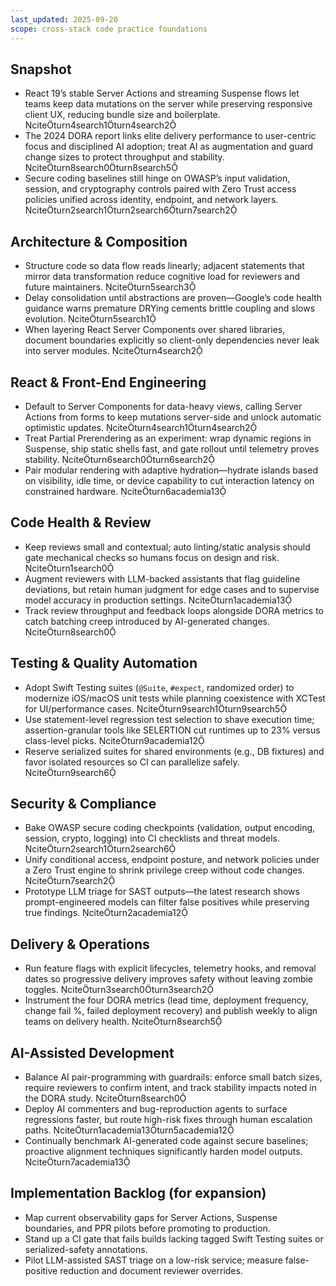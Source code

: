 ```yaml
---
last_updated: 2025-09-20
scope: cross-stack code practice foundations
---
```


## Snapshot
- React 19’s stable Server Actions and streaming Suspense flows let teams keep data mutations on the server while preserving responsive client UX, reducing bundle size and boilerplate. citeturn4search1turn4search2
- The 2024 DORA report links elite delivery performance to user-centric focus and disciplined AI adoption; treat AI as augmentation and guard change sizes to protect throughput and stability. citeturn8search0turn8search5
- Secure coding baselines still hinge on OWASP’s input validation, session, and cryptography controls paired with Zero Trust access policies unified across identity, endpoint, and network layers. citeturn2search1turn2search6turn7search2

## Architecture & Composition
- Structure code so data flow reads linearly; adjacent statements that mirror data transformation reduce cognitive load for reviewers and future maintainers. citeturn5search3
- Delay consolidation until abstractions are proven—Google’s code health guidance warns premature DRYing cements brittle coupling and slows evolution. citeturn5search1
- When layering React Server Components over shared libraries, document boundaries explicitly so client-only dependencies never leak into server modules. citeturn4search2

## React & Front-End Engineering
- Default to Server Components for data-heavy views, calling Server Actions from forms to keep mutations server-side and unlock automatic optimistic updates. citeturn4search1turn4search2
- Treat Partial Prerendering as an experiment: wrap dynamic regions in Suspense, ship static shells fast, and gate rollout until telemetry proves stability. citeturn6search0turn6search2
- Pair modular rendering with adaptive hydration—hydrate islands based on visibility, idle time, or device capability to cut interaction latency on constrained hardware. citeturn6academia13

## Code Health & Review
- Keep reviews small and contextual; auto linting/static analysis should gate mechanical checks so humans focus on design and risk. citeturn1search0
- Augment reviewers with LLM-backed assistants that flag guideline deviations, but retain human judgment for edge cases and to supervise model accuracy in production settings. citeturn1academia13
- Track review throughput and feedback loops alongside DORA metrics to catch batching creep introduced by AI-generated changes. citeturn8search0

## Testing & Quality Automation
- Adopt Swift Testing suites (`@Suite`, `#expect`, randomized order) to modernize iOS/macOS unit tests while planning coexistence with XCTest for UI/performance cases. citeturn9search1turn9search5
- Use statement-level regression test selection to shave execution time; assertion-granular tools like SELERTION cut runtimes up to 23% versus class-level picks. citeturn9academia12
- Reserve serialized suites for shared environments (e.g., DB fixtures) and favor isolated resources so CI can parallelize safely. citeturn9search6

## Security & Compliance
- Bake OWASP secure coding checkpoints (validation, output encoding, session, crypto, logging) into CI checklists and threat models. citeturn2search1turn2search6
- Unify conditional access, endpoint posture, and network policies under a Zero Trust engine to shrink privilege creep without code changes. citeturn7search2
- Prototype LLM triage for SAST outputs—the latest research shows prompt-engineered models can filter false positives while preserving true findings. citeturn2academia12

## Delivery & Operations
- Run feature flags with explicit lifecycles, telemetry hooks, and removal dates so progressive delivery improves safety without leaving zombie toggles. citeturn3search0turn3search2
- Instrument the four DORA metrics (lead time, deployment frequency, change fail %, failed deployment recovery) and publish weekly to align teams on delivery health. citeturn8search5

## AI-Assisted Development
- Balance AI pair-programming with guardrails: enforce small batch sizes, require reviewers to confirm intent, and track stability impacts noted in the DORA study. citeturn8search0
- Deploy AI commenters and bug-reproduction agents to surface regressions faster, but route high-risk fixes through human escalation paths. citeturn1academia13turn5academia12
- Continually benchmark AI-generated code against secure baselines; proactive alignment techniques significantly harden model outputs. citeturn7academia13

## Implementation Backlog (for expansion)
- Map current observability gaps for Server Actions, Suspense boundaries, and PPR pilots before promoting to production.
- Stand up a CI gate that fails builds lacking tagged Swift Testing suites or serialized-safety annotations.
- Pilot LLM-assisted SAST triage on a low-risk service; measure false-positive reduction and document reviewer overrides.
